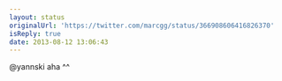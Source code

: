 ```yaml
---
layout: status
originalUrl: 'https://twitter.com/marcgg/status/366908606416826370'
isReply: true
date: 2013-08-12 13:06:43
---
```


@yannski aha ^^
